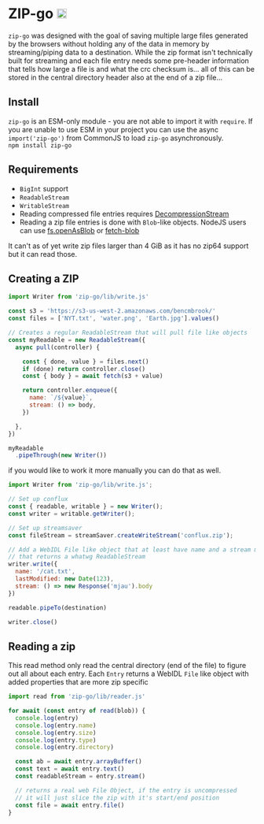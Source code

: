 # ZIP-go <img src="https://user-images.githubusercontent.com/1148376/183421896-8fea5bef-6d32-4f49-ab6c-f2fe7e6ac4ab.svg" width="20px" height="20px" title="This package contains built-in JSDoc declarations (...works as equally well as d.ts)" alt="JSDoc icon, indicating that this package has built-in type declarations">

`zip-go` was designed with the goal of saving multiple large files generated by
the browsers without holding any of the data in memory by streaming/piping data
to a destination. While the zip format isn't technically built for streaming and
each file entry needs some pre-header information that tells how large a file is
and what the crc checksum is... all of this can be stored in the central
directory header also at the end of a zip file...

## Install

`zip-go` is an ESM-only module - you are not able to import it with `require`. If you are unable to use ESM in your project you can use the async `import('zip-go')` from CommonJS to load `zip-go` asynchronously.<br>
`npm install zip-go`

## Requirements

- `BigInt` support
- `ReadableStream`
- `WritableStream`
- Reading compressed file entries requires [DecompressionStream](https://developer.mozilla.org/en-US/docs/Web/API/DecompressionStream#browser_compatibility)
- Reading a zip file entries is done with `Blob`-like objects. NodeJS users can
use [fs.openAsBlob](https://nodejs.org/dist/latest/docs/api/fs.html#fsopenasblobpath-options) or [fetch-blob](https://github.com/node-fetch/fetch-blob/)

It can't as of yet write zip files larger than 4 GiB as it has no zip64 support
but it can read those.

## Creating a ZIP

```js
import Writer from 'zip-go/lib/write.js'

const s3 = 'https://s3-us-west-2.amazonaws.com/bencmbrook/'
const files = ['NYT.txt', 'water.png', 'Earth.jpg'].values()

// Creates a regular ReadableStream that will pull file like objects
const myReadable = new ReadableStream({
  async pull(controller) {

    const { done, value } = files.next()
    if (done) return controller.close()
    const { body } = await fetch(s3 + value)

    return controller.enqueue({
      name: `/${value}`,
      stream: () => body,
    })

  },
})

myReadable
  .pipeThrough(new Writer())
```

if you would like to work it more manually you can do that as well.

```js
import Writer from 'zip-go/lib/write.js';

// Set up conflux
const { readable, writable } = new Writer();
const writer = writable.getWriter();

// Set up streamsaver
const fileStream = streamSaver.createWriteStream('conflux.zip');

// Add a WebIDL File like object that at least have name and a stream method
// that returns a whatwg ReadableStream
writer.write({
  name: '/cat.txt',
  lastModified: new Date(123),
  stream: () => new Response('mjau').body
})

readable.pipeTo(destination)

writer.close()
```

## Reading a zip

This read method only read the central directory (end of the file)
to figure out all about each entry. Each `Entry` returns a WebIDL `File` like
object with added properties that are more zip specific

```js
import read from 'zip-go/lib/reader.js'

for await (const entry of read(blob)) {
  console.log(entry)
  console.log(entry.name)
  console.log(entry.size)
  console.log(entry.type)
  console.log(entry.directory)

  const ab = await entry.arrayBuffer()
  const text = await entry.text()
  const readableStream = entry.stream()

  // returns a real web File Object, if the entry is uncompressed
  // it will just slice the zip with it's start/end position
  const file = await entry.file()
}
```
